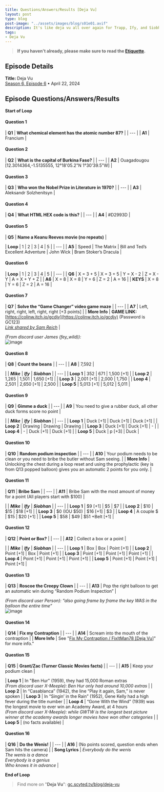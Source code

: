 ```yaml
---
title: Questions/Answers/Results [Deja Vu]
layout: post
type: blog
post-image: "../assets/images/blog/s01e01.avif"
description: It's like deja vu all over again for Trapp, Ify, and Siobhan.
tags: 
- Deja Vu
---
```


> **If you haven't already, please make sure to read the [Etiquette](/blog/etiquette).**

## Episode Details

**Title:** Deja Vu <br>
[Season 6, Episode 6](https://www.dropout.tv/game-changer/season:6/videos/deja-vu) • April 22, 2024 <br>

## Episode Questions/Answers/Results

**Start of Loop**

#### Question 1

| **Q1** | **What chemical element has the atomic number 87?** |
| --- |
| **A1** | Francium |

#### Question 2

| **Q2** | **What is the capital of Burkina Faso?** |
| --- |
| **A2** | Ouagadougou [12.3014364,-1.5135555, 12°18'05.2"N 1°30'39.5"W] |

#### Question 3

| **Q3** | **Who won the Nobel Prize in Literature in 1970?** |
| --- |
| **A3** | Aleksandr Solzhenitsyn |

#### Question 4

| **Q4** | **What HTML HEX code is this?** |
| --- |
| **A4** | #D2993D |

#### Question 5

| **Q5** | **Name a Keanu Reeves movie (no repeats)** |

| **Loop** | 1 | 2 | 3 | 4 | 5 |
| --- |
| **A5** | Speed | The Matrix | Bill and Ted’s Excellent Adventure | John Wick | Bram Stoker’s Dracula |

#### Question 6

| **Loop** | 1 | 2 | 3 | 4 | 5 |
| --- |
| **Q6** | X = 3 + 5 | X = 3 + 5 | Y = X - 2 | Z = X - Y | A = X + Y + Z |
| **A6** | X = 8 | X = 8 | Y = 6 | Z = 2 | A = 16 |
| **KEYS**  | X = 8 | Y = 6 | Z = 2 | A = 16 |

#### Question 7

| **Q7** | **Solve the “Game Changer” video game maze** |
| --- |
| **A7** | Left, right, right, left, right, right [+3 points] |
| **More Info** | **GAME LINK:** [https://colinw.itch.io/gcdjv](https://colinw.itch.io/gcdjv) (Password is GC123)<br>*[Link shared by Sam Reich](https://discord.com/channels/468488285686202369/619315374277656577/1232119483217477653)* |

*(From discord user James (fey_wild)):* <br>
![image](../assets/images/blog/arg-doc/image25.png)

#### Question 8

| **Q8** | **Count the beans** |
| --- |
| **A8** | 7,592 |

| | ***Mike*** | ***Ify*** | ***Siobhan*** |
| --- |
| **Loop 1** | 352 | 671 | 1,500 [+1] |
| **Loop 2** | 1,265 | 1,501 | 1,650 [+1] |
| **Loop 3** | 2,001 [+1] | 2,000 | 1,750 |
| **Loop 4** | 2,501 | 2,650 [+1] | 2,500 |
| **Loop 5** | 5,013 [+1] | 5,012 | 5,011 |

#### Question 9

| **Q9** | **Gimme a duck** |
| --- |
| **A9** | You need to give a rubber duck, all other duck forms score no point |

| | ***Mike*** | ***Ify*** | ***Siobhan*** |
| --- |
| **Loop 1** | Duck [+1] | Duck [+1] | Duck [+1] |
| **Loop 2** | Drawing | Drawing | Drawing |
| **Loop 3** | Duck [+1] | Duck [+1] | - |
| **Loop 4** | - | Duck [+1] | Duck [+1] |
| **Loop 5** | Duck | p [+3] | Duck |

#### Question 10

| **Q10** | **Random podium inspection** |
| --- |
| **A10** | Your podium needs to be clean or you need to bribe the butler without Sam seeing. |
| **More Info** | Unlocking the chest during a loop reset and using the prophylactic (key is from Q13 popped balloon) gives you an automatic 2 points for you only. |

#### Question 11

| **Q11** | **Bribe Sam** |
| --- |
| **A11** | Bribe Sam with the most amount of money for a point (All players start with $100) |

| | ***Mike*** | ***Ify*** | ***Siobhan*** |
| --- |
| **Loop 1** | $9 [+1] | $5 | $7 |
| **Loop 2** | $10 | $15 | $18 [+1] |
| **Loop 3** | $0 (IOU $50) | $16 [+1] | $3 |
| **Loop 4** | A couple $ | $15 | $20 [+1] |
| **Loop 5** | $58 | $49 | $51 +Belt [+1] |

#### Question 12

| **Q12** | **Point or Box?** |
| --- |
| **A12** | Collect a box or a point |

| | ***Mike*** | ***Ify*** | ***Siobhan*** |
| --- |
| **Loop 1** | Box | Box | Point [+1] |
| **Loop 2** | Point [+1] | Box | Point [+1] |
| **Loop 3** | Point [+1] | Point [+1] | Point [+1] |
| **Loop 4** | Point [+1] | Point [+1] | Point [+1] |
| **Loop 5** | Point [+1] | Point [+1] | Point [+1] |

#### Question 13

| **Q13** | **Roscoe the Creepy Clown** |
| --- |
| **A13** | Pop the right balloon to get an automatic win during “Random Podium Inspection”  |

*(From discord user Person): “also going frame by frame the key WAS in the balloon the entire time”* <br>
![image](../assets/images/blog/arg-doc/image46.png)

#### Question 14

| **Q14** | **Fix my Contraption** |
| --- |
| **A14** | Scream into the mouth of the contraption |
| **More Info** | See "[Fix My Contraption / FixItMan78 [Deja Vu]](/blog/deja-vu-fix-my-contraption-fixitman78)" for more info."

#### Question 15

| **Q15** | **Grant/Zac (Turner Classic Movies facts)** |
| --- |
| **A15** | Keep your podium clean |

| **Loop 1** | In "Ben Hur" (1959), they had 15,000 Roman extras<br>*(From discord user X-Meeple): Ben Hur only had around 10,000 extras* |
| **Loop 2** | In “Casablanca” (1942), the line “Play it again, Sam,” is never spoken |
| **Loop 3** | In “Singin’ in the Rain” (1952), Gene Kelly had a high fever during the title number |
| **Loop 4** | “Gone With the Wind” (1939) was the longest movie to ever win an Academy Award, at 4 hours<br>*(From discord user X-Meeple): while GWTW is the longest best picture winner at the academy awards longer movies have won other categories* |
| **Loop 5** | (no facts available) |

#### Question 16

| **Q16** | **Do the Wenis!** |
| --- |
| **A16** | (No points scored, question ends when Sam hits the camera) |
| **Song Lyrics** | *Everybody do the wenis*<br>*The wenis is a dance*<br>*Everybody is a genius*<br>*Who knows it in advance* |

**End of Loop**

> Find more on "**Deja Vu**": [gc.scyted.tv/blog/deja-vu](/blog/deja-vu#related-topics)